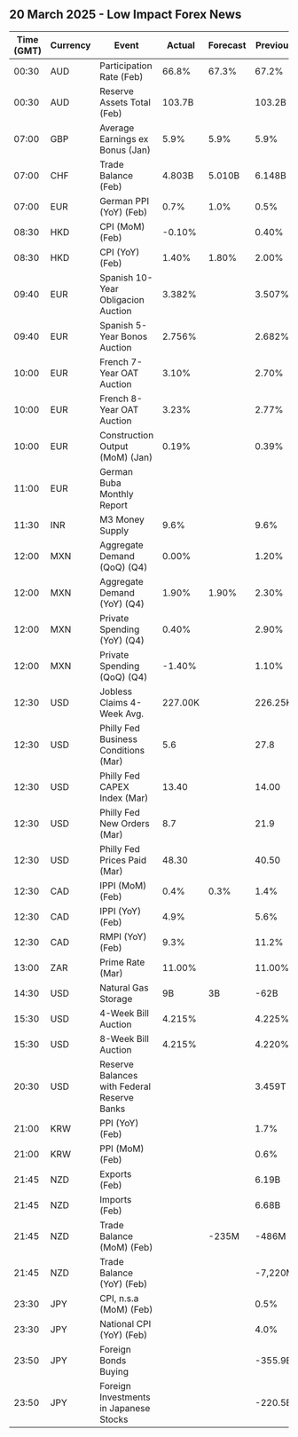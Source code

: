 ## 20 March 2025 - Low Impact Forex News

| Time (GMT) | Currency | Event | Actual | Forecast | Previous |
|------|----------|-------|--------|----------|----------|
| 00:30 | AUD | Participation Rate (Feb) | 66.8% | 67.3% | 67.2% |
| 00:30 | AUD | Reserve Assets Total (Feb) | 103.7B |  | 103.2B |
| 07:00 | GBP | Average Earnings ex Bonus (Jan) | 5.9% | 5.9% | 5.9% |
| 07:00 | CHF | Trade Balance (Feb) | 4.803B | 5.010B | 6.148B |
| 07:00 | EUR | German PPI (YoY) (Feb) | 0.7% | 1.0% | 0.5% |
| 08:30 | HKD | CPI (MoM) (Feb) | -0.10% |  | 0.40% |
| 08:30 | HKD | CPI (YoY) (Feb) | 1.40% | 1.80% | 2.00% |
| 09:40 | EUR | Spanish 10-Year Obligacion Auction | 3.382% |  | 3.507% |
| 09:40 | EUR | Spanish 5-Year Bonos Auction | 2.756% |  | 2.682% |
| 10:00 | EUR | French 7-Year OAT Auction | 3.10% |  | 2.70% |
| 10:00 | EUR | French 8-Year OAT Auction | 3.23% |  | 2.77% |
| 10:00 | EUR | Construction Output (MoM) (Jan) | 0.19% |  | 0.39% |
| 11:00 | EUR | German Buba Monthly Report |  |  |  |
| 11:30 | INR | M3 Money Supply | 9.6% |  | 9.6% |
| 12:00 | MXN | Aggregate Demand (QoQ) (Q4) | 0.00% |  | 1.20% |
| 12:00 | MXN | Aggregate Demand (YoY) (Q4) | 1.90% | 1.90% | 2.30% |
| 12:00 | MXN | Private Spending (YoY) (Q4) | 0.40% |  | 2.90% |
| 12:00 | MXN | Private Spending (QoQ) (Q4) | -1.40% |  | 1.10% |
| 12:30 | USD | Jobless Claims 4-Week Avg. | 227.00K |  | 226.25K |
| 12:30 | USD | Philly Fed Business Conditions (Mar) | 5.6 |  | 27.8 |
| 12:30 | USD | Philly Fed CAPEX Index (Mar) | 13.40 |  | 14.00 |
| 12:30 | USD | Philly Fed New Orders (Mar) | 8.7 |  | 21.9 |
| 12:30 | USD | Philly Fed Prices Paid (Mar) | 48.30 |  | 40.50 |
| 12:30 | CAD | IPPI (MoM) (Feb) | 0.4% | 0.3% | 1.4% |
| 12:30 | CAD | IPPI (YoY) (Feb) | 4.9% |  | 5.6% |
| 12:30 | CAD | RMPI (YoY) (Feb) | 9.3% |  | 11.2% |
| 13:00 | ZAR | Prime Rate (Mar) | 11.00% |  | 11.00% |
| 14:30 | USD | Natural Gas Storage | 9B | 3B | -62B |
| 15:30 | USD | 4-Week Bill Auction | 4.215% |  | 4.225% |
| 15:30 | USD | 8-Week Bill Auction | 4.215% |  | 4.220% |
| 20:30 | USD | Reserve Balances with Federal Reserve Banks |  |  | 3.459T |
| 21:00 | KRW | PPI (YoY) (Feb) |  |  | 1.7% |
| 21:00 | KRW | PPI (MoM) (Feb) |  |  | 0.6% |
| 21:45 | NZD | Exports (Feb) |  |  | 6.19B |
| 21:45 | NZD | Imports (Feb) |  |  | 6.68B |
| 21:45 | NZD | Trade Balance (MoM) (Feb) |  | -235M | -486M |
| 21:45 | NZD | Trade Balance (YoY) (Feb) |  |  | -7,220M |
| 23:30 | JPY | CPI, n.s.a (MoM) (Feb) |  |  | 0.5% |
| 23:30 | JPY | National CPI (YoY) (Feb) |  |  | 4.0% |
| 23:50 | JPY | Foreign Bonds Buying |  |  | -355.9B |
| 23:50 | JPY | Foreign Investments in Japanese Stocks |  |  | -220.5B |
